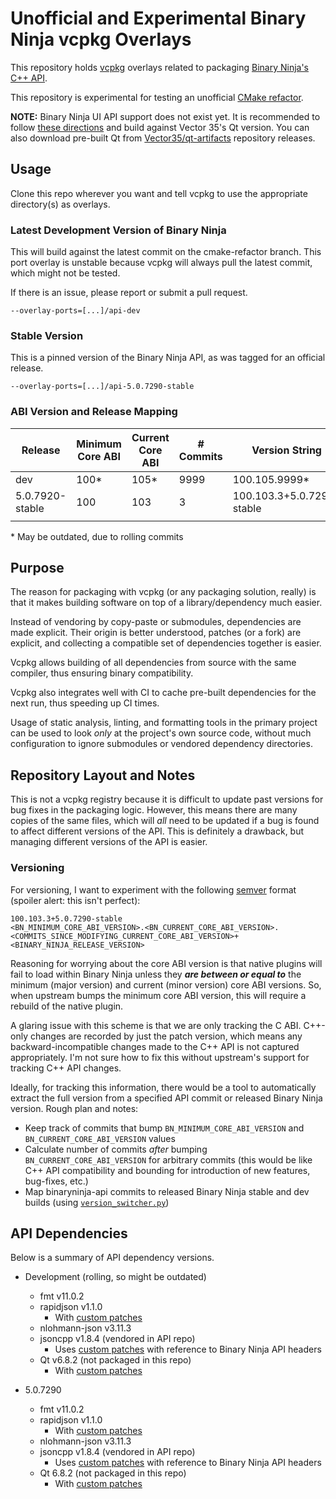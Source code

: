 # Unofficial and Experimental Binary Ninja vcpkg Overlays

This repository holds [vcpkg](https://github.com/microsoft/vcpkg) overlays related to packaging [Binary Ninja's C++ API](https://github.com/Vector35/binaryninja-api).

This repository is experimental for testing an unofficial [CMake refactor](https://github.com/ekilmer/binaryninja-api/tree/cmake-refactor).

**NOTE:** Binary Ninja UI API support does not exist yet. It is recommended to follow [these directions](https://docs.binary.ninja/dev/plugins.html#ui-plugins_1) and build against Vector 35's Qt version. You can also download pre-built Qt from [Vector35/qt-artifacts](https://github.com/Vector35/qt-artifacts/releases) repository releases.

## Usage

Clone this repo wherever you want and tell vcpkg to use the appropriate directory(s) as overlays.

### Latest Development Version of Binary Ninja

This will build against the latest commit on the cmake-refactor branch. This port overlay is unstable because vcpkg will always pull the latest commit, which might not be tested.

If there is an issue, please report or submit a pull request.

```text
--overlay-ports=[...]/api-dev
```

### Stable Version

This is a pinned version of the Binary Ninja API, as was tagged for an official release.

```text
--overlay-ports=[...]/api-5.0.7290-stable
```

### ABI Version and Release Mapping

| Release         | Minimum Core ABI | Current Core ABI | # Commits | Version String            |
|-----------------|------------------|------------------|-----------|---------------------------|
| dev             | 100*             | 105*             | 9999      | 100.105.9999*             |
| 5.0.7920-stable | 100              | 103              | 3         | 100.103.3+5.0.7290-stable |
|                 |                  |                  |           |                           |

\* May be outdated, due to rolling commits

## Purpose

The reason for packaging with vcpkg (or any packaging solution, really) is that it makes building software on top of a library/dependency much easier.

Instead of vendoring by copy-paste or submodules, dependencies are made explicit. Their origin is better understood, patches (or a fork) are explicit, and collecting a compatible set of dependencies together is easier.

Vcpkg allows building of all dependencies from source with the same compiler, thus ensuring binary compatibility.

Vcpkg also integrates well with CI to cache pre-built dependencies for the next run, thus speeding up CI times.

Usage of static analysis, linting, and formatting tools in the primary project can be used to look _only_ at the project's own source code, without much configuration to ignore submodules or vendored dependency directories.

## Repository Layout and Notes

This is not a vcpkg registry because it is difficult to update past versions for bug fixes in the packaging logic. However, this means there are many copies of the same files, which will _all_ need to be updated if a bug is found to affect different versions of the API. This is definitely a drawback, but managing different versions of the API is easier.

### Versioning

For versioning, I want to experiment with the following [semver](https://semver.org/) format (spoiler alert: this isn't perfect):

```text
100.103.3+5.0.7290-stable
<BN_MINIMUM_CORE_ABI_VERSION>.<BN_CURRENT_CORE_ABI_VERSION>.<COMMITS_SINCE_MODIFYING_CURRENT_CORE_ABI_VERSION>+<BINARY_NINJA_RELEASE_VERSION>
```

Reasoning for worrying about the core ABI version is that native plugins will fail to load within Binary Ninja unless they **_are between or equal to_** the minimum (major version) and current (minor version) core ABI versions. So, when upstream bumps the minimum core ABI version, this will require a rebuild of the native plugin.

A glaring issue with this scheme is that we are only tracking the C ABI. C++-only changes are recorded by just the patch version, which means any backward-incompatible changes made to the C++ API is not captured appropriately. I'm not sure how to fix this without upstream's support for tracking C++ API changes.

Ideally, for tracking this information, there would be a tool to automatically extract the full version from a specified API commit or released Binary Ninja version. Rough plan and notes:

- Keep track of commits that bump `BN_MINIMUM_CORE_ABI_VERSION` and `BN_CURRENT_CORE_ABI_VERSION` values
- Calculate number of commits _after_ bumping `BN_CURRENT_CORE_ABI_VERSION` for arbitrary commits (this would be like C++ API compatibility and bounding for introduction of new features, bug-fixes, etc.)
- Map binaryninja-api commits to released Binary Ninja stable and dev builds (using [`version_switcher.py`](https://github.com/Vector35/binaryninja-api/blob/dev/python/examples/version_switcher.py))

## API Dependencies

Below is a summary of API dependency versions.

- Development (rolling, so might be outdated)
  - fmt v11.0.2
  - rapidjson v1.1.0
    - With [custom patches](./api-dev/rapidjson/vector35.patch)
  - nlohmann-json v3.11.3
  - jsoncpp v1.8.4 (vendored in API repo)
    - Uses [custom patches](https://github.com/Vector35/binaryninja-api/tree/dev/json) with reference to Binary Ninja API headers
  - Qt v6.8.2 (not packaged in this repo)
    - With [custom patches](https://github.com/Vector35/qt-build/tree/11d911af3178fcf7df5810e01eee572fb3174d72)

- 5.0.7290
  - fmt v11.0.2
  - rapidjson v1.1.0
    - With [custom patches](./api-5.0/rapidjson/vector35.patch)
  - nlohmann-json v3.11.3
  - jsoncpp v1.8.4 (vendored in API repo)
    - Uses [custom patches](https://github.com/Vector35/binaryninja-api/tree/dev/json) with reference to Binary Ninja API headers
  - Qt 6.8.2 (not packaged in this repo)
    - With [custom patches](https://github.com/Vector35/qt-build/tree/11d911af3178fcf7df5810e01eee572fb3174d72)
